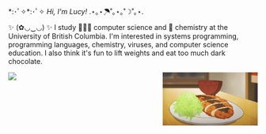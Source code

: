 \*:･ﾟ✧*:･ﾟ✧ *Hi, I'm Lucy!* .⋆｡⋆☂˚｡⋆｡˚☽˚｡⋆.

✨ (✿◡‿◡) ✨ I study 👩🏻‍💻 computer science and 🧪 chemistry at the University of British Columbia.
 I'm interested in systems programming, programming languages, chemistry, viruses, and computer science education.
 I also think it's fun to lift weights and eat too much dark chocolate.
 
<!-- <img align='right' src="https://user-images.githubusercontent.com/55033656/123548173-ee304c00-d720-11eb-979e-43f711f3404b.png" alt="Lucy's Avatar" height="200" /> -->
<!-- 
<img align='right' src="octocat.png" alt="Lucy's Avatar" height="150px" /> -->


<!-- I study 👩🏻‍💻 computer science and 🧬 biochemistry @[University of British Columbia](https://ubc.ca). I'm interested in developer tooling, programming languages, chemistry, and viruses (though not so much what viruses can do to us). I also like to lift weights and eat too much dark chocolate.

✨ I'm currently learning more about, [Doom Emacs](https://github.com/hlissner/doom-emacs), Vim, and Elixir!

💻 To learn more about me, check out my [site](http://lhao03.github.io/) or connect with me on [LinkedIn](https://linkedin.com/in/lucy-hao)!

(✿◡‿◡) -->
 
<!-- <p align="center">
  <a href="https://github.com/ryo-ma/github-profile-trophy">
    <img src="https://github-profile-trophy.vercel.app/?username=lhao03&theme=onedark&no-frame=true&row=2&column=3"/>
  </a>
</p> -->

<!-- <img align='right' style="width:20vw" src="https://github-profile-trophy.vercel.app/?username=lhao03&theme=onedark&no-frame=true&row=2&column=3&margin-w=15&margin-h=15"/> -->
<img align='right' src="katsu.gif" alt="katsu" style="width:20vw" />
<img align='left' style="width:20vw" src="https://spotify-recently-played-readme.vercel.app/api?user=euj7dn4m7gqc9wniy6c5jrtm5"/>


<!-- ![Alt text](https://spotify-recently-played-readme.vercel.app/api?user=euj7dn4m7gqc9wniy6c5jrtm5) -->
